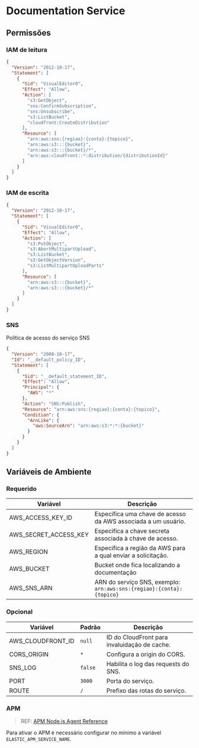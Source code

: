 # Documentation Service

## Permissões

### IAM de leitura

```json
{
  "Version": "2012-10-17",
  "Statement": [
    {
      "Sid": "VisualEditor0",
      "Effect": "Allow",
      "Action": [
        "s3:GetObject",
        "sns:ConfirmSubscription",
        "sns:Unsubscribe",
        "s3:ListBucket",
        "cloudfront:CreateDistribution"
      ],
      "Resource": [
        "arn:aws:sns:{regiao}:{conta}:{topico}",
        "arn:aws:s3:::{bucket}",
        "arn:aws:s3:::{bucket}/*",
        "arn:aws:cloudfront::*:distribution/{distributionId}"
      ]
    }
  ]
}
```

### IAM de escrita

```json
{
  "Version": "2012-10-17",
  "Statement": [
    {
      "Sid": "VisualEditor0",
      "Effect": "Allow",
      "Action": [
        "s3:PutObject",
        "s3:AbortMultipartUpload",
        "s3:ListBucket",
        "s3:GetObjectVersion",
        "s3:ListMultipartUploadParts"
      ],
      "Resource": [
        "arn:aws:s3:::{bucket}",
        "arn:aws:s3:::{bucket}/*"
      ]
    }
  ]
}
```

### SNS

Política de acesso do serviço SNS

```json
{
  "Version": "2008-10-17",
  "Id": "__default_policy_ID",
  "Statement": [
    {
      "Sid": "__default_statement_ID",
      "Effect": "Allow",
      "Principal": {
        "AWS": "*"
      },
      "Action": "SNS:Publish",
      "Resource": "arn:aws:sns:{regiao}:{conta}:{topico}",
      "Condition": {
        "ArnLike": {
          "aws:SourceArn": "arn:aws:s3:*:*:{bucket}"
        }
      }
    }
  ]
}
```

## Variáveis de Ambiente

### Requerido

|Variável|Descrição|
|--------|---------|
|AWS_ACCESS_KEY_ID|Especifica uma chave de acesso da AWS associada a um usuário.|
|AWS_SECRET_ACCESS_KEY|Especifica a chave secreta associada à chave de acesso.|
|AWS_REGION|Especifica a região da AWS para a qual enviar a solicitação.|
|AWS_BUCKET|Bucket onde fica localizando a documentação|
|AWS_SNS_ARN|ARN do serviço SNS, exemplo: `arn:aws:sns:{regiao}:{conta}:{topico}`|

### Opcional

|Variável|Padrão|Descrição|
|--------|------|---------|
|AWS_CLOUDFRONT_ID|`null`|ID do CloudFront para invaluidação de cache.|
|CORS_ORIGIN|`*`|Configura a origin do CORS.|
|SNS_LOG|`false`|Habilita o log das requests do SNS.|
|PORT|`3000`|Porta do serviço.
|ROUTE|`/`|Prefixo das rotas do serviço.

### APM

> REF: [APM Node.js Agent Reference](https://www.elastic.co/guide/en/apm/agent/nodejs/current/configuration.html#configuration)

Para ativar o APM é necessário configurar no mínimo a variável `ELASTIC_APM_SERVICE_NAME`.
